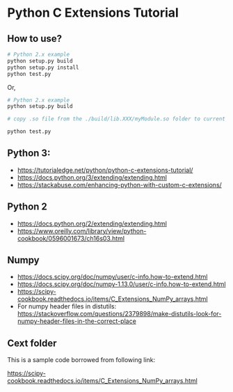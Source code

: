 # Python C Extensions Tutorial

## How to use?

```Python
# Python 2.x example
python setup.py build
python setup.py install
python test.py
```

Or,

```Python
# Python 2.x example
python setup.py build

# copy .so file from the ./build/lib.XXX/myModule.so folder to current folder

python test.py
```



## Python 3:

- https://tutorialedge.net/python/python-c-extensions-tutorial/
- https://docs.python.org/3/extending/extending.html
- https://stackabuse.com/enhancing-python-with-custom-c-extensions/



## Python 2

- https://docs.python.org/2/extending/extending.html
- https://www.oreilly.com/library/view/python-cookbook/0596001673/ch16s03.html



## Numpy

- https://docs.scipy.org/doc/numpy/user/c-info.how-to-extend.html
- https://docs.scipy.org/doc/numpy-1.13.0/user/c-info.how-to-extend.html
- https://scipy-cookbook.readthedocs.io/items/C_Extensions_NumPy_arrays.html
- For numpy header files in distutils: https://stackoverflow.com/questions/2379898/make-distutils-look-for-numpy-header-files-in-the-correct-place


## Cext folder

This is a sample code borrowed from following link: 

https://scipy-cookbook.readthedocs.io/items/C_Extensions_NumPy_arrays.html
